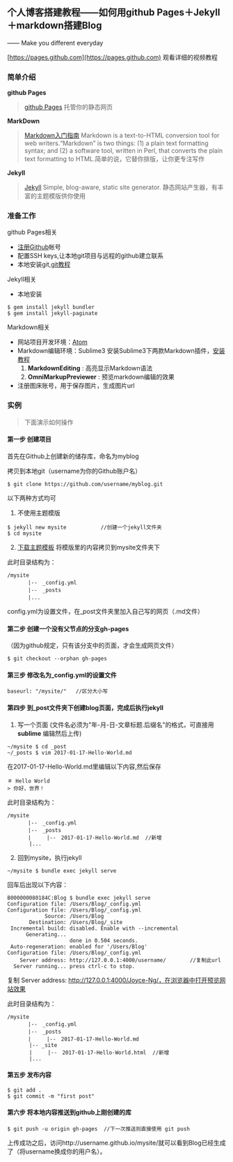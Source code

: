 ## 个人博客搭建教程——如何用github Pages＋Jekyll＋markdown搭建Blog

—— Make you different everyday

[https://pages.github.com](https://pages.github.com) 观看详细的视频教程

### 简单介绍

**github Pages**

> [github Pages](https://pages.github.com/) 托管你的静态网页

**MarkDown**

>  [Markdown入门指南](http://www.jianshu.com/p/1e402922ee32/) 
>   Markdown is a text-to-HTML conversion tool for web
>   writers.“Markdown” is two things: (1) a plain text formatting syntax; 
>   and (2) a software tool, written in Perl, that converts the plain text
>   formatting to HTML.简单的说，它替你排版，让你更专注写作 

**Jekyll**

>  [Jekyll](http://jekyllrb.com/) Simple, blog-aware, static site generator.
>   静态网站产生器，有丰富的主题模版供你使用

### 准备工作

github Pages相关

* [注册Github](http://www.github.com/)帐号
* 配置SSH keys,让本地git项目与远程的github建立联系
* 本地安装git,[git教程](http://www.liaoxuefeng.com/wiki/0013739516305929606dd18361248578c67b8067c8c017b000/00137396287703354d8c6c01c904c7d9ff056ae23da865a000)

Jekyll相关

* 本地安装

```
$ gem install jekyll bundler
$ gem install jekyll-paginate
```

Markdown相关

* 网站项目开发环境：[Atom](https://atom.io/) 
* Markdown编辑环境：Sublime3
安装Sublime3下两款Markdown插件，[安装教程](http://www.jianshu.com/p/335b7d1be39e)
  1. **MarkdownEditing** : 高亮显示Markdown语法
  2. **OmniMarkupPreviewer** : 预览markdown编辑的效果  
* 注册图床账号，用于保存图片，生成图片url


### 实例

>  下面演示如何操作

#### 第一步 创建项目

 首先在Github上创建新的储存库，命名为myblog

 拷贝到本地git（username为你的Github账户名）

```
$ git clone https://github.com/username/myblog.git
```

 以下两种方式均可

  1. 不使用主题模版

```
$ jekyll new mysite           //创建一个jekyll文件夹
$ cd mysite
```

  2. [下载主题模板](http://jekyllthemes.org/)
     将模版里的内容拷贝到mysite文件夹下

 此时目录结构为：

```
/mysite
　　　　|--　_config.yml
　　　　|--　_posts
　　　　|...
```

config.yml为设置文件，在_post文件夹里加入自己写的网页（.md文件）

#### 第二步 创建一个没有父节点的分支gh-pages
（因为github规定，只有该分支中的页面，才会生成网页文件）

```
$ git checkout --orphan gh-pages
```

#### 第三步 修改名为_config.yml的设置文件

```
baseurl: "/mysite/"   //区分大小写
```

#### 第四步 到_post文件夹下创建blog页面，完成后执行jekyll

1. 写一个页面 (文件名必须为"年-月-日-文章标题.后缀名"的格式，可直接用 **sublime** 编辑然后上传)
 
```
~/mysite $ cd _post
~/_posts $ vim 2017-01-17-Hello-World.md 
```

在2017-01-17-Hello-World.md里编辑以下内容,然后保存

```
＃ Hello World
> 你好，世界！  
```

此时目录结构为：

```
/mysite
　　　　|--　_config.yml
　　　　|--　_posts
　　　　|　　　|--　2017-01-17-Hello-World.md  //新增
       |...
```

2. 回到mysite，执行jekyll
 
```
~/mysite $ bundle exec jekyll serve 
```

回车后出现以下内容：

```
B000000080184C:Blog $ bundle exec jekyll serve
Configuration file: /Users/Blog/_config.yml
Configuration file: /Users/Blog/_config.yml
            Source: /Users/Blog
       Destination: /Users/Blog/_site
 Incremental build: disabled. Enable with --incremental
      Generating... 
                    done in 0.504 seconds.
 Auto-regeneration: enabled for '/Users/Blog'
Configuration file: /Users/Blog/_config.yml
    Server address: http://127.0.0.1:4000/username/      　//复制此url
  Server running... press ctrl-c to stop.
```

复制 Server address: http://127.0.0.1:4000/Joyce-Ng/，在浏览器中打开预览网站效果

此时目录结构为：

```
/mysite
　　　　|--　_config.yml
　　　　|--　_posts
　　　　|　　　|--　2017-01-17-Hello-World.md  
       |-- _site
       |     |--　2017-01-17-Hello-World.html  //新增
       |...
```

#### 第五步 发布内容

```
$ git add .
$ git commit -m "first post"
```

#### 第六步 将本地内容推送到github上刚创建的库

```
$ git push -u origin gh-pages  //下一次推送则直接使用 git push
```

上传成功之后，访问http://username.github.io/mysite/就可以看到Blog已经生成了（将username换成你的用户名）。
